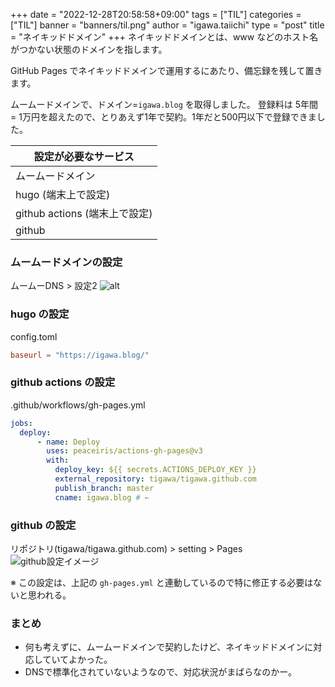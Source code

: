 +++
date = "2022-12-28T20:58:58+09:00"
tags = ["TIL"]
categories = ["TIL"]
banner = "banners/til.png"
author = "igawa.taiichi"
type = "post"
title = "ネイキッドドメイン"
+++
ネイキッドドメインとは、www などのホスト名がつかない状態のドメインを指します。

GitHub Pages でネイキッドドメインで運用するにあたり、備忘録を残して置きます。

ムームードメインで、ドメイン=`igawa.blog` を取得しました。
登録料は 5年間 = 1万円を超えたので、とりあえず1年で契約。1年だと500円以下で登録できました。

<!--more-->

| 設定が必要なサービス|
| -------------- |
| ムームードメイン  |
| hugo (端末上で設定) |
| github actions (端末上で設定) |
| github         |


### ムームードメインの設定
ムームーDNS > 設定2
![alt](/images/til/mu-mu.png)

### hugo の設定
config.toml
```toml:config.toml
baseurl = "https://igawa.blog/"
```

### github actions の設定
.github/workflows/gh-pages.yml
```yml:.github/workflows/gh-pages.yml
jobs:
  deploy:
      - name: Deploy
        uses: peaceiris/actions-gh-pages@v3
        with:
          deploy_key: ${{ secrets.ACTIONS_DEPLOY_KEY }}
          external_repository: tigawa/tigawa.github.com
          publish_branch: master
          cname: igawa.blog # ←
```
### github の設定
リポジトリ(tigawa/tigawa.github.com) > setting > Pages
![github設定イメージ](/images/til/github-setting.png)

※ この設定は、上記の `gh-pages.yml` と連動しているので特に修正する必要はないと思われる。

### まとめ
- 何も考えずに、ムームードメインで契約したけど、ネイキッドドメインに対応していてよかった。
- DNSで標準化されていないようなので、対応状況がまばらなのかー。